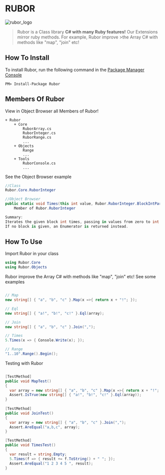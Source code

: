 RUBOR
=====
![rubor_logo](http://ycodeteam.github.io/Rubor/images/rubor_logo.png)

>Rubor is a Class library **C# with many Ruby features!** Our Extensions mirror ruby methods. For example, Rubor improve >the Array C# with methods like "map", "join" etc!

How To Install
------
To install Rubor, run the following command in the 
[Package Manager Console](https://www.nuget.org/packages/Rubor/)
```
PM> Install-Package Rubor
```

Members Of Rubor
------

View in Object Browser all Members of Rubor!

```
+ Rubor
    + Core
        RuborArray.cs
        RuborInteger.cs
        RuborRange.cs
        ...
    + Objects
        Range
        ...
    + Tools
        RuborConsole.cs
        ...
```

See the Object Browser example

```C#
//Class
Rubor.Core.RuborInteger

//Object Browser
public static void Times(this int value, Rubor.RuborInteger.BlockIntParam block)
    Member of Rubor.RuborInteger

Summary:
Iterates the given block int times, passing in values from zero to int - 1.  
If no block is given, an Enumerator is returned instead.

```

How To Use
------
Import Rubor in your class

```C#
using Rubor.Core
using Rubor.Objects
```
Rubor improve the Array C# with methods like "map", "join" etc! See some examples

```C#

// Map
new string[] { "a", "b", "c" }.Map(x =>{ return x + "!"; });

// Eql
new string[] { "a!", "b!", "c!" }.Eql(array);

// Join
new string[] { "a", "b", "c" }.Join(",");

// Times
5.Times(x => { Console.Write(x); });

// Range
"1..10".Range().Begin();

```
Testing with Rubor

```C#

[TestMethod]
public void MapTest()
{
  var array = new string[] { "a", "b", "c" }.Map(x =>{ return x + "!"; });
  Assert.IsTrue(new string[] { "a!", "b!", "c!" }.Eql(array));
}
    
[TestMethod]
public void JoinTest()
{
  var array = new string[] { "a", "b", "c" }.Join(",");
  Assert.AreEqual("a,b,c", array);
}    

[TestMethod]
public void TimesTest()
{
  var result = string.Empty;
  5.Times(f => { result += f.ToString() + " "; });
  Assert.AreEqual("1 2 3 4 5 ", result);
}

```


